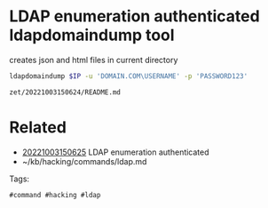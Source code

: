 # LDAP enumeration authenticated ldapdomaindump tool
creates json and html files in current directory
```bash
ldapdomaindump $IP -u 'DOMAIN.COM\USERNAME' -p 'PASSWORD123'
```

` zet/20221003150624/README.md `

# Related

- [20221003150625](/zet/20221003150625/README.md) LDAP enumeration authenticated
- ~/kb/hacking/commands/ldap.md

Tags:

    #command #hacking #ldap 
